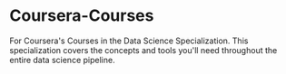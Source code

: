 Coursera-Courses
================

For Coursera's Courses in the Data Science Specialization. This specialization covers the concepts and tools you'll need throughout the entire data science pipeline.
